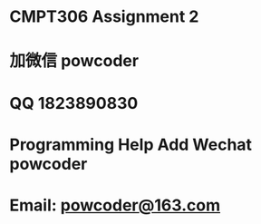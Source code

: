 # CMPT306 Assignment 2
# 加微信 powcoder

# QQ 1823890830

# Programming Help Add Wechat powcoder

# Email: powcoder@163.com

